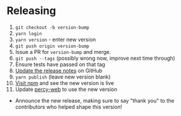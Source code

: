 # Releasing

1. `git checkout -b version-bump`
1. `yarn login`
1. `yarn version` - enter new version
1. `git push origin version-bump`
1. Issue a PR for `version-bump` and merge.
1. `git push --tags` (possibly wrong now, improve next time through)
1. Ensure tests have passed on that tag
1. [Update the release notes](https://github.com/percy/percy-js/releases) on GitHub
1. `yarn publish` (leave new version blank)
1. [Visit npm](https://www.npmjs.com/package/percy-client) and see the new version is live
1. Update [percy-web](https://github.com/percy/percy-web) to use the new version

* Announce the new release,
   making sure to say "thank you" to the contributors
   who helped shape this version!
